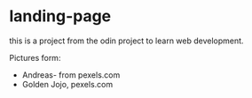 # landing-page
this is a project from the odin project to learn web development.

Pictures form:
- Andreas- from pexels.com
- Golden Jojo, pexels.com